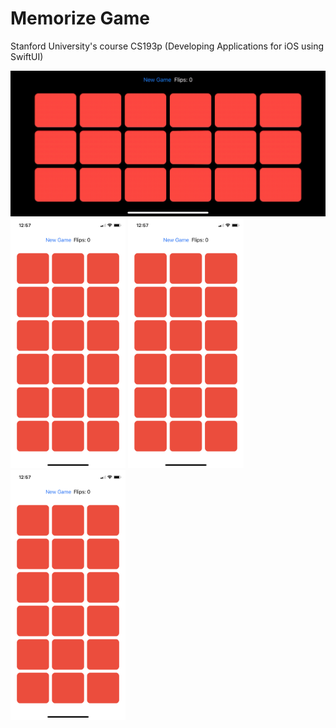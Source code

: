 # Memorize Game
Stanford University's course CS193p (Developing Applications for iOS using SwiftUI)

<img src="/Screenshots/screencast.gif" alt="" width="600">

<img src="/Screenshots/screenshot_01.png" alt="" height="400">
<img src="/Screenshots/screenshot_01.png" alt="" height="400">
<img src="/Screenshots/screenshot_01.png" alt="" height="400">
